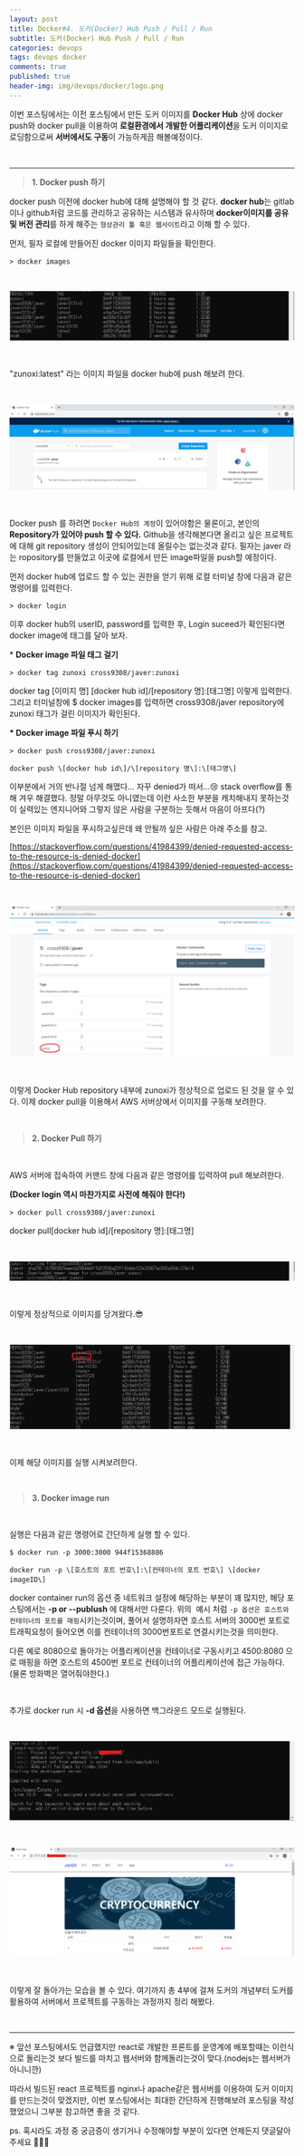 ```yaml
---
layout: post
title: Docker#4. 도커(Docker) Hub Push / Pull / Run
subtitle: 도커(Docker) Hub Push / Pull / Run
categories: devops
tags: devops docker
comments: true
published: true
header-img: img/devops/docker/logo.png
---
```


이번 포스팅에서는 이전 포스팅에서 만든 도커 이미지를 **Docker Hub** 상에 docker push와 docker pull을 이용하여 **로컬환경에서 개발한 어플리케이션**을 도커 이미지로 로딩함으로써 **서버에서도 구동**이 가능하게끔 해볼예정이다.

<br>

---

> **1\. Docker push 하기**

docker push 이전에 docker hub에 대해 설명해야 할 것 같다. **docker hub**는 gitlab이나 github처럼 코드를 관리하고 공유하는 시스템과 유사하며 **docker이미지를 공유 및 버전 관리**를 하게 해주는 `형상관리 툴 혹은 웹사이트`라고 이해 할 수 있다.

먼저, 필자 로컬에 만들어진 docker 이미지 파일들을 확인한다.

```
> docker images
```

<br>

![그림1](/assets/img/devops/docker/dockerpush/1.png)

<br>

"zunoxi:latest" 라는 이미지 파일을 docker hub에 push 해보려 한다.

<br>

![그림2](/assets/img/devops/docker/dockerpush/2.png)

<br>


Docker push 를 하려면 `Docker Hub의 계정`이 있어야함은 물론이고, 본인의 **Repository가 있어야 push 할 수 있다.** Github을 생각해본다면 올리고 싶은 프로젝트에 대해 git repository 생성이 안되어있는데 올릴수는 없는것과 같다. 필자는 javer 라는 ropository를 만들었고 이곳에 로컬에서 만든 image파일을 push할 예정이다.

먼저 docker hub에 업로드 할 수 있는 권한을 얻기 위해 로컬 터미널 창에 다음과 같은 명령어를 입력한다.

```
> docker login
```

이후 docker hub의 userID, password를 입력한 후, Login suceed가 확인된다면 docker image에 태그를 달아 보자.

\* **Docker image 파일 태그 걸기**

```
> docker tag zunoxi cross9308/javer:zunoxi
```

docker tag \[이미지 명\] \[docker hub id\]/\[repository 명\]:\[태그명\] 이렇게 입력한다. 그리고 터미널창에 $ docker images를 입력하면 cross9308/javer repository에 zunoxi 태그가 걸린 이미지가 확인된다.

**\* Docker image 파일 푸시 하기**

```
> docker push cross9308/javer:zunoxi
```

`docker push \[docker hub id\]/\[repository 명\]:\[태그명\] `

이부분에서 거의 반나절 넘게 해맸다... 자꾸 denied가 떠서...😢 stack overflow를 통해 겨우 해결했다. 정말 아무것도 아니였는데 이런 사소한 부분을 캐치해내지 못하는것이 실력있는 엔지니어와 그렇지 않은 사람을 구분하는 듯해서 마음이 아프다(?)

본인은 이미지 파일을 푸시하고싶은데 왜 안될까 싶은 사람은 아래 주소를 참고.

[https://stackoverflow.com/questions/41984399/denied-requested-access-to-the-resource-is-denied-docker](https://stackoverflow.com/questions/41984399/denied-requested-access-to-the-resource-is-denied-docker)


<br>

![그림3](/assets/img/devops/docker/dockerpush/3.png)

<br>

이렇게 Docker Hub repository 내부에 zunoxi가 정상적으로 업로드 된 것을 알 수 있다. 이제 docker pull을 이용해서 AWS 서버상에서 이미지를 구동해 보려한다.

<br>

> **2\. Docker Pull 하기**

<br>

AWS 서버에 접속하여 커맨드 창에 다음과 같은 명령어를 입력하여 pull 해보려한다.

**(Docker login 역시 마찬가지로 사전에 해줘야 한다!)**

```
> docker pull cross9308/javer:zunoxi
```

docker pull\[docker hub id\]/\[repository 명\]:\[태그명\] 

<br>

![그림4](/assets/img/devops/docker/dockerpush/4.png)

<br>

이렇게 정상적으로 이미지를 당겨왔다.😎

<br>

![그림5](/assets/img/devops/docker/dockerpush/5.png)

<br>

이제 해당 이미지를 실행 시켜보려한다.

<br>

> **3\. Docker image run**

<br>

실행은 다음과 같은 명령어로 간단하게 실행 할 수 있다.

```
$ docker run -p 3000:3000 944f15368886
```

`docker run -p \[호스트의 포트 번호\]:\[컨테이너의 포트 번호\] \[docker imageID\]` 

docker container run의 옵션 중 네트워크 설정에 해당하는 부분이 꽤 많지만, 해당 포스팅에서는 **\-p or --publush** 에 대해서만 다룬다. 위의  예시 처럼 `-p 옵션은 호스트와 컨테이너의 포트를 매핑`시키는것이며, 풀어서 설명하자면 호스트 서버의 3000번 포트로 트래픽요청이 들어오면 이를 컨테이너의 3000번포트로 연결시키는것을 의미한다. 

다른 예로 8080으로 돌아가는 어플리케이션을 컨테이너로 구동시키고 4500:8080 으로 매핑을 하면 호스트의 4500번 포트로 컨테이너의 어플리케이션에 접근 가능하다. (물론 방화벽은 열어줘야한다.)

<br>

추가로 docker run 시 **\-d 옵션**을 사용하면 백그라운드 모드로 실행된다.

<br>

![그림6](/assets/img/devops/docker/dockerpush/6.png)

<br>

![그림7](/assets/img/devops/docker/dockerpush/7.png)

<br>

이렇게 잘 돌아가는 모습을 볼 수 있다. 여기까지 총 4부에 걸쳐 도커의 개념부터 도커를 활용하여 서버에서 프로젝트를 구동하는 과정까지 정리 해봤다. 

<br>

---

※ 앞선 포스팅에서도 언급했지만 react로 개발한 프론트를 운영계에 배포할때는 이런식으로 돌리는것 보다 빌드를 마치고 웹서버와 함께돌리는것이 맞다.(nodejs는 웹서버가 아니니깐) 

따라서 빌드된 react 프로젝트를 nginx나 apache같은 웹서버를 이용하여 도커 이미지를 만드는것이 맞겠지만, 이번 포스팅에서는 최대한 간단하게 진행해보려 포스팅을 작성했었으니 그부분 참고하면 좋을 것 같다.

ps. 혹시라도 과정 중 궁금증이 생기거나 수정해야할 부분이 있다면 언제든지 댓글달아 주세요 🙌🙌🙌
